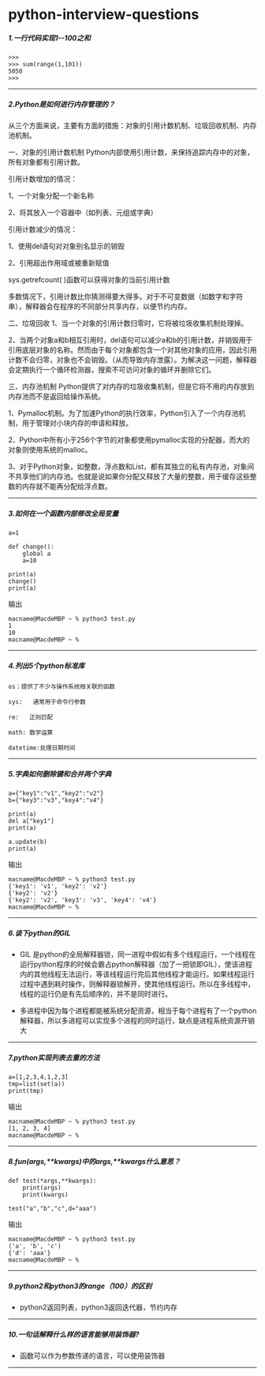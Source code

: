 # python-interview-questions
##### 1.一行代码实现1--100之和
```
>>> 
>>> sum(range(1,101))
5050
>>> 
```
---
##### 2.Python是如何进行内存管理的？
从三个方面来说，主要有方面的措施：对象的引用计数机制、垃圾回收机制、内存池机制。

一、对象的引用计数机制
Python内部使用引用计数，来保持追踪内存中的对象，所有对象都有引用计数。

引用计数增加的情况：

1、一个对象分配一个新名称

2、将其放入一个容器中（如列表、元组或字典）

引用计数减少的情况：

1、使用del语句对对象别名显示的销毁

2、引用超出作用域或被重新赋值

sys.getrefcount( )函数可以获得对象的当前引用计数

多数情况下，引用计数比你猜测得要大得多。对于不可变数据（如数字和字符串），解释器会在程序的不同部分共享内存，以便节约内存。

二、垃圾回收
1、当一个对象的引用计数归零时，它将被垃圾收集机制处理掉。

2、当两个对象a和b相互引用时，del语句可以减少a和b的引用计数，并销毁用于引用底层对象的名称。然而由于每个对象都包含一个对其他对象的应用，因此引用计数不会归零，对象也不会销毁。（从而导致内存泄露）。为解决这一问题，解释器会定期执行一个循环检测器，搜索不可访问对象的循环并删除它们。

三、内存池机制
Python提供了对内存的垃圾收集机制，但是它将不用的内存放到内存池而不是返回给操作系统。

1、Pymalloc机制。为了加速Python的执行效率，Python引入了一个内存池机制，用于管理对小块内存的申请和释放。

2、Python中所有小于256个字节的对象都使用pymalloc实现的分配器，而大的对象则使用系统的malloc。

3、对于Python对象，如整数，浮点数和List，都有其独立的私有内存池，对象间不共享他们的内存池。也就是说如果你分配又释放了大量的整数，用于缓存这些整数的内存就不能再分配给浮点数。

---
##### 3.如何在一个函数内部修改全局变量
```
a=1

def change():
    global a
    a=10

print(a)
change()
print(a)
```
输出
```
macname@MacdeMBP ~ % python3 test.py
1
10
macname@MacdeMBP ~ % 
```
---
##### 4.列出5个python标准库
```
os：提供了不少与操作系统相关联的函数

sys:   通常用于命令行参数

re:   正则匹配

math: 数学运算

datetime:处理日期时间
```
---
##### 5.字典如何删除键和合并两个字典
```
a={"key1":"v1","key2":"v2"}
b={"key3":"v3","key4":"v4"}

print(a)
del a["key1"]
print(a)

a.update(b)
print(a)
```
输出
```
macname@MacdeMBP ~ % python3 test.py
{'key1': 'v1', 'key2': 'v2'}
{'key2': 'v2'}
{'key2': 'v2', 'key3': 'v3', 'key4': 'v4'}
macname@MacdeMBP ~ % 
```
---
##### 6.谈下python的GIL

- GIL 是python的全局解释器锁，同一进程中假如有多个线程运行，一个线程在运行python程序的时候会霸占python解释器（加了一把锁即GIL），使该进程内的其他线程无法运行，等该线程运行完后其他线程才能运行。如果线程运行过程中遇到耗时操作，则解释器锁解开，使其他线程运行。所以在多线程中，线程的运行仍是有先后顺序的，并不是同时进行。

- 多进程中因为每个进程都能被系统分配资源，相当于每个进程有了一个python解释器，所以多进程可以实现多个进程的同时运行，缺点是进程系统资源开销大

---
##### 7.python实现列表去重的方法
```
a=[1,2,3,4,1,2,3]
tmp=list(set(a))
print(tmp)
```
输出
```
macname@MacdeMBP ~ % python3 test.py
[1, 2, 3, 4]
macname@MacdeMBP ~ % 
```
---
##### 8.fun(*args,**kwargs)中的*args,**kwargs什么意思？
```
def test(*args,**kwargs):
    print(args)
    print(kwargs)

test("a","b","c",d="aaa")
```
输出
```
macname@MacdeMBP ~ % python3 test.py
('a', 'b', 'c')
{'d': 'aaa'}
macname@MacdeMBP ~ % 
```
---
##### 9.python2和python3的range（100）的区别
- python2返回列表，python3返回迭代器，节约内存
---
##### 10.一句话解释什么样的语言能够用装饰器?
- 函数可以作为参数传递的语言，可以使用装饰器
---






